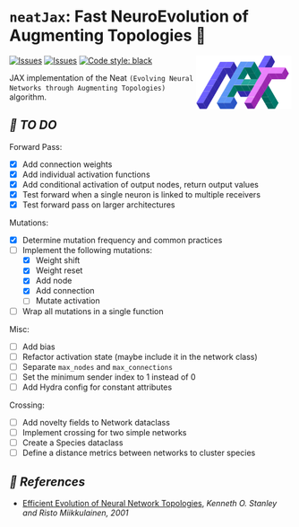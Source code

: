 <!-- # ***🧬 Neat JAX*** -->
# `neatJax`: Fast NeuroEvolution of Augmenting Topologies 🪸

[![Issues](https://img.shields.io/github/issues/RPegoud/neat-jax)](https://github.com/RPegoud/neat-jax/issues)
[![Issues](https://github.com/RPegoud/neat-jax/actions/workflows/lint_and_test.yaml/badge.svg)](https://github.com/RPegoud/neat-jax/actions/workflows/lint_and_test.yaml)
[![Code style: black](https://img.shields.io/badge/code%20style-black-000000.svg)](https://github.com/psf/black)
<img src="https://raw.githubusercontent.com/RPegoud/neat-jax/2d8fe31de24a1af26b90cab1722f6803c7d04567/images/Neat%20logo.svg?token=AOPYRH6UJEB6QXS5H26YVX3FZCJ26" width="170" align="right"/>

JAX implementation of the Neat ``(Evolving Neural Networks through Augmenting Topologies)`` algorithm.

## ***🚀 TO DO***

Forward Pass:

* [x] Add connection weights
* [x] Add individual activation functions
* [x] Add conditional activation of output nodes, return output values
* [x] Test forward when a single neuron is linked to multiple receivers
* [x] Test forward pass on larger architectures

Mutations:

* [x] Determine mutation frequency and common practices
* [ ] Implement the following mutations:
  * [x] Weight shift
  * [x] Weight reset
  * [x] Add node
  * [x] Add connection
  * [ ] Mutate activation
* [ ] Wrap all mutations in a single function

Misc:

* [ ] Add bias
* [ ] Refactor activation state (maybe include it in the network class)
* [ ] Separate ``max_nodes`` and ``max_connections``
* [ ] Set the minimum sender index to 1 instead of 0
* [ ] Add Hydra config for constant attributes

Crossing:

* [ ] Add novelty fields to Network dataclass
* [ ] Implement crossing for two simple networks
* [ ] Create a Species dataclass
* [ ] Define a distance metrics between networks to cluster species

## ***📝 References***

* [Efficient Evolution of Neural Network Topologies](https://nn.cs.utexas.edu/downloads/papers/stanley.cec02.pdf), *Kenneth O. Stanley and Risto Miikkulainen, 2001*
